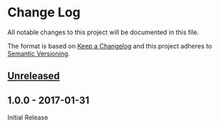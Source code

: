 # Change Log
All notable changes to this project will be documented in this file.

The format is based on [Keep a Changelog](http://keepachangelog.com/)
 and this project adheres to [Semantic Versioning](http://semver.org/).

## [Unreleased]

## 1.0.0 - 2017-01-31
Initial Release

[Unreleased]: https://github.com/Fleshgrinder/php-value/compare/1.0.0...HEAD
